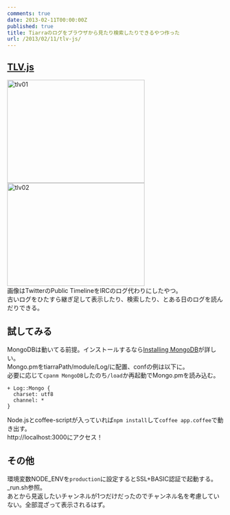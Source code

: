```yaml
---
comments: true
date: 2013-02-11T00:00:00Z
published: true
title: Tiarraのログをブラウザから見たり検索したりできるやつ作った
url: /2013/02/11/tlv-js/
---
```


## [TLV.js](https://github.com/ebith/TLV.js "ebith/TLV.js · GitHub")
<a href="http://www.flickr.com/photos/ebith/8475029653/" title="tlv01 by Ebith, on Flickr"><img src="http://farm9.staticflickr.com/8111/8475029653_055048fbb4_n.jpg" width="320" height="240" alt="tlv01"></a>
<a href="http://www.flickr.com/photos/ebith/8475029689/" title="tlv02 by Ebith, on Flickr"><img src="http://farm9.staticflickr.com/8246/8475029689_ba2e947ac5_n.jpg" width="320" height="240" alt="tlv02"></a>  
画像はTwitterのPublic TimelineをIRCのログ代わりにしたやつ。  
古いログをひたすら継ぎ足して表示したり、検索したり、とある日のログを読んだりできる。

## 試してみる
MongoDBは動いてる前提。インストールするなら[Installing MongoDB](http://docs.mongodb.org/manual/installation/ "Installing MongoDB — MongoDB Manual")が詳しい。  
Mongo.pmをtiarraPath/module/Log/に配置、confの例は以下に。  
必要に応じて`cpanm MongoDB`したのち`/load`か再起動でMongo.pmを読み込む。
```
+ Log::Mongo {
  charset: utf8
  channel: *
}
```
Node.jsとcoffee-scriptが入っていれば`npm install`して`coffee app.coffee`で動き出す。  
http://localhost:3000にアクセス！

## その他
環境変数NODE\_ENVを`production`に設定するとSSL+BASIC認証で起動する。\_run.sh参照。  
あとから見返したいチャンネルが1つだけだったのでチャンネル名を考慮していない。全部混ざって表示されるはず。

